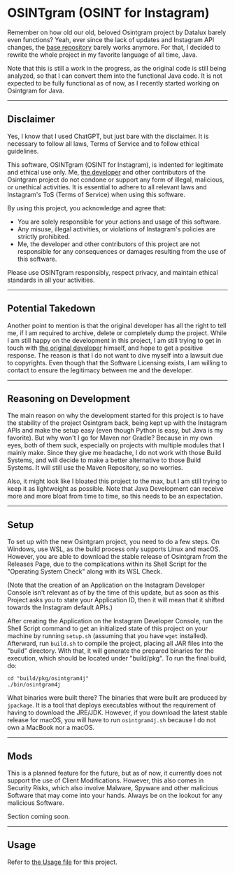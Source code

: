 # OSINTgram (OSINT for Instagram)
Remember on how old our old, beloved Osintgram project by Datalux barely even
functions? Yeah, ever since the lack of updates and Instagram API changes, the
[base repository](https://github.com/Datalux/Osintgram) barely works anymore. For
that, I decided to rewrite the whole project in my favorite language of all time,
Java.

Note that this is still a work in the progress, as the original code is still
being analyzed, so that I can convert them into the functional Java code. It is
not expected to be fully functional as of now, as I recently started working on
Osintgram for Java.

---

## Disclaimer
Yes, I know that I used ChatGPT, but just bare with the disclaimer. It is necessary
to follow all laws, Terms of Service and to follow ethical guidelines.

This software, OSINTgram (OSINT for Instagram), is indented for legitimate and
ethical use only. Me, [the developer](https://github.com/Datalux) and other
contributors of the Osintgram project do not condone or support any form of
illegal, malicious, or unethical activities. It is essential to adhere to all
relevant laws and Instagram's ToS (Terms of Service) when using this software.

By using this project, you acknowledge and agree that:

- You are solely responsible for your actions and usage of this software.
- Any misuse, illegal activities, or violations of Instagram's policies are
 strictly prohibited.
- Me, the developer and other contributors of this project are not responsible for
 any consequences or damages resulting from the use of this software.

Please use OSINTgram responsibly, respect privacy, and maintain ethical standards
in all your activities.

---

## Potential Takedown

Another point to mention is that the original developer has all the right to tell
me, if I am required to archive, delete or completely dump the project. While I am
still happy on the development in this project, I am still trying to get in touch
with [the original developer](https://github.com/Datalux) himself, and hope to get
a positive response. The reason is that I do not want to dive myself into a lawsuit
due to copyrights. Even though that the Software Licensing exists, I am willing to
contact to ensure the legitimacy between me and the developer.

---

## Reasoning on Development
The main reason on why the development started for this project is to have the
stability of the project Osintgram back, being kept up with the Instagram APIs and
make the setup easy (even though Python is easy, but Java is my favorite). But why
won't I go for Maven nor Gradle? Because in my own eyes, both of them suck,
especially on projects with multiple modules that I mainly make. Since they give me
headache, I do not work with those Build Systems, and will decide to make a better
alternative to those Build Systems. It will still use the Maven Repository, so no
worries.

Also, it might look like I bloated this project to the max, but I am still trying
to keep it as lightweight as possible. Note that Java Development can receive more
and more bloat from time to time, so this needs to be an expectation.

---

## Setup
To set up with the new Osintgram project, you need to do a few steps. On Windows,
use WSL, as the build process only supports Linux and macOS. However, you are able
to download the stable release of Osintgram from the Releases Page, due to the
complications within its Shell Script for the "Operating System Check" along with
its WSL Check.

(Note that the creation of an Application on the Instagram Developer Console
isn't relevant as of by the time of this update, but as soon as this Project
asks you to state your Application ID, then it will mean that it shifted towards
the Instagram default APIs.)

After creating the Application on the Instagram Developer Console, run the Shell
Script command to get an initialized state of this project on your machine by
running `setup.sh` (assuming that you have `wget` installed). Afterward, run
`build.sh` to compile the project, placing all JAR files into the "build" directory.
With that, it will generate the prepared binaries for the execution, which should
be located under "build/pkg". To run the final build, do:

```shell
cd "build/pkg/osintgram4j"
./bin/osintgram4j
```

What binaries were built there? The binaries that were built are produced by
`jpackage`. It is a tool that deploys executables without the requirement of
having to download the JRE/JDK. However, if you download the latest stable release
for macOS, you will have to run `osintgram4j.sh` because I do not own a MacBook
nor a macOS.

---

## Mods
This is a planned feature for the future, but as of now, it currently does not
support the use of Client Modifications. However, this also comes in Security Risks,
which also involve Malware, Spyware and other malicious Software that may come into
your hands. Always be on the lookout for any malicious Software.

Section coming soon.

---

## Usage
Refer to [the Usage file](USAGE.md) for this project.